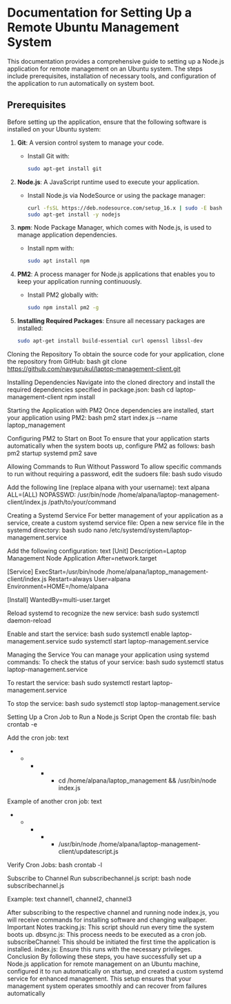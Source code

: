# Documentation for Setting Up a Remote Ubuntu Management System

This documentation provides a comprehensive guide to setting up a Node.js application for remote management on an Ubuntu system. The steps include prerequisites, installation of necessary tools, and configuration of the application to run automatically on system boot.

## Prerequisites

Before setting up the application, ensure that the following software is installed on your Ubuntu system:

1. **Git**: A version control system to manage your code.
   - Install Git with:
     ```bash
     sudo apt-get install git
     ```

2. **Node.js**: A JavaScript runtime used to execute your application.
   - Install Node.js via NodeSource or using the package manager:
     ```bash
     curl -fsSL https://deb.nodesource.com/setup_16.x | sudo -E bash -
     sudo apt-get install -y nodejs
     ```

3. **npm**: Node Package Manager, which comes with Node.js, is used to manage application dependencies.
   - Install npm with:
     ```bash
     sudo apt install npm 
     ```

4. **PM2**: A process manager for Node.js applications that enables you to keep your application running continuously.
   - Install PM2 globally with:
     ```bash
     sudo npm install pm2 -g
     ```

5. **Installing Required Packages**: Ensure all necessary packages are installed:
   ```bash
   sudo apt-get install build-essential curl openssl libssl-dev

Cloning the Repository
To obtain the source code for your application, clone the repository from GitHub:
bash
git clone https://github.com/navgurukul/laptop-management-client.git

Installing Dependencies
Navigate into the cloned directory and install the required dependencies specified in package.json:
bash
cd laptop-management-client
npm install

Starting the Application with PM2
Once dependencies are installed, start your application using PM2:
bash
pm2 start index.js --name laptop_management

Configuring PM2 to Start on Boot
To ensure that your application starts automatically when the system boots up, configure PM2 as follows:
bash
pm2 startup systemd
pm2 save

Allowing Commands to Run Without Password
To allow specific commands to run without requiring a password, edit the sudoers file:
bash
sudo visudo

Add the following line (replace alpana with your username):
text
alpana ALL=(ALL) NOPASSWD: /usr/bin/node /home/alpana/laptop-management-client/index.js /path/to/your/command

Creating a Systemd Service
For better management of your application as a service, create a custom systemd service file:
Open a new service file in the systemd directory:
bash
sudo nano /etc/systemd/system/laptop-management.service

Add the following configuration:
text
[Unit]
Description=Laptop Management Node Application
After=network.target

[Service]
ExecStart=/usr/bin/node /home/alpana/laptop_management-client/index.js
Restart=always
User=alpana
Environment=HOME=/home/alpana

[Install]
WantedBy=multi-user.target

Reload systemd to recognize the new service:
bash
sudo systemctl daemon-reload

Enable and start the service:
bash
sudo systemctl enable laptop-management.service
sudo systemctl start laptop-management.service

Managing the Service
You can manage your application using systemd commands:
To check the status of your service:
bash
sudo systemctl status laptop-management.service

To restart the service:
bash
sudo systemctl restart laptop-management.service

To stop the service:
bash
sudo systemctl stop laptop-management.service

Setting Up a Cron Job to Run a Node.js Script
Open the crontab file:
bash
crontab -e

Add the cron job:
text
* * * * * cd /home/alpana/laptop_management && /usr/bin/node index.js 

Example of another cron job:
text
* * * * * /usr/bin/node /home/alpana/laptop-management-client/updatescript.js 

Verify Cron Jobs:
bash
crontab -l 

Subscribe to Channel
Run subscribechannel.js script:
bash
node subscribechannel.js 

Example:
text
channel1, channel2, channel3 

After subscribing to the respective channel and running node index.js, you will receive commands for installing software and changing wallpaper.
Important Notes
tracking.js: This script should run every time the system boots up.
dbsync.js: This process needs to be executed as a cron job.
subscribeChannel: This should be initiated the first time the application is installed.
index.js: Ensure this runs with the necessary privileges.
Conclusion
By following these steps, you have successfully set up a Node.js application for remote management on an Ubuntu machine, configured it to run automatically on startup, and created a custom systemd service for enhanced management. This setup ensures that your management system operates smoothly and can recover from failures automatically
